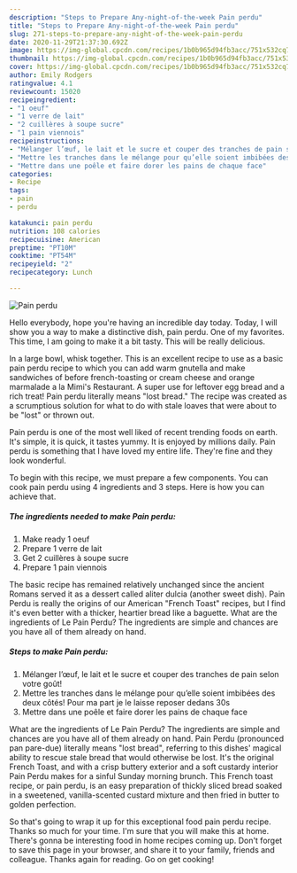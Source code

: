 ```yaml
---
description: "Steps to Prepare Any-night-of-the-week Pain perdu"
title: "Steps to Prepare Any-night-of-the-week Pain perdu"
slug: 271-steps-to-prepare-any-night-of-the-week-pain-perdu
date: 2020-11-29T21:37:30.692Z
image: https://img-global.cpcdn.com/recipes/1b0b965d94fb3acc/751x532cq70/pain-perdu-photo-principale-de-la-recette.jpg
thumbnail: https://img-global.cpcdn.com/recipes/1b0b965d94fb3acc/751x532cq70/pain-perdu-photo-principale-de-la-recette.jpg
cover: https://img-global.cpcdn.com/recipes/1b0b965d94fb3acc/751x532cq70/pain-perdu-photo-principale-de-la-recette.jpg
author: Emily Rodgers
ratingvalue: 4.1
reviewcount: 15020
recipeingredient:
- "1 oeuf"
- "1 verre de lait"
- "2 cuillères à soupe sucre"
- "1 pain viennois"
recipeinstructions:
- "Mélanger l’œuf, le lait et le sucre et couper des tranches de pain selon votre goût!"
- "Mettre les tranches dans le mélange pour qu’elle soient imbibées des deux côtés! Pour ma part je le laisse reposer dedans 30s"
- "Mettre dans une poêle et faire dorer les pains de chaque face"
categories:
- Recipe
tags:
- pain
- perdu

katakunci: pain perdu 
nutrition: 108 calories
recipecuisine: American
preptime: "PT10M"
cooktime: "PT54M"
recipeyield: "2"
recipecategory: Lunch

---
```



![Pain perdu](https://img-global.cpcdn.com/recipes/1b0b965d94fb3acc/751x532cq70/pain-perdu-photo-principale-de-la-recette.jpg)

Hello everybody, hope you're having an incredible day today. Today, I will show you a way to make a distinctive dish, pain perdu. One of my favorites. This time, I am going to make it a bit tasty. This will be really delicious.

In a large bowl, whisk together. This is an excellent recipe to use as a basic pain perdu recipe to which you can add warm gnutella and make sandwiches of before french-toasting or cream cheese and orange marmalade a la Mimi&#39;s Restaurant. A super use for leftover egg bread and a rich treat! Pain perdu literally means &#34;lost bread.&#34; The recipe was created as a scrumptious solution for what to do with stale loaves that were about to be &#34;lost&#34; or thrown out.

Pain perdu is one of the most well liked of recent trending foods on earth. It's simple, it is quick, it tastes yummy. It is enjoyed by millions daily. Pain perdu is something that I have loved my entire life. They're fine and they look wonderful.


To begin with this recipe, we must prepare a few components. You can cook pain perdu using 4 ingredients and 3 steps. Here is how you can achieve that.

<!--inarticleads1-->

##### The ingredients needed to make Pain perdu:

1. Make ready 1 oeuf
1. Prepare 1 verre de lait
1. Get 2 cuillères à soupe sucre
1. Prepare 1 pain viennois


The basic recipe has remained relatively unchanged since the ancient Romans served it as a dessert called aliter dulcia (another sweet dish). Pain Perdu is really the origins of our American &#34;French Toast&#34; recipes, but I find it&#39;s even better with a thicker, heartier bread like a baguette. What are the ingredients of Le Pain Perdu? The ingredients are simple and chances are you have all of them already on hand. 

<!--inarticleads2-->

##### Steps to make Pain perdu:

1. Mélanger l’œuf, le lait et le sucre et couper des tranches de pain selon votre goût!
1. Mettre les tranches dans le mélange pour qu’elle soient imbibées des deux côtés! Pour ma part je le laisse reposer dedans 30s
1. Mettre dans une poêle et faire dorer les pains de chaque face


What are the ingredients of Le Pain Perdu? The ingredients are simple and chances are you have all of them already on hand. Pain Perdu (pronounced pan pare-due) literally means &#34;lost bread&#34;, referring to this dishes&#39; magical ability to rescue stale bread that would otherwise be lost. It&#39;s the original French Toast, and with a crisp buttery exterior and a soft custardy interior Pain Perdu makes for a sinful Sunday morning brunch. This French toast recipe, or pain perdu, is an easy preparation of thickly sliced bread soaked in a sweetened, vanilla-scented custard mixture and then fried in butter to golden perfection. 

So that's going to wrap it up for this exceptional food pain perdu recipe. Thanks so much for your time. I'm sure that you will make this at home. There's gonna be interesting food in home recipes coming up. Don't forget to save this page in your browser, and share it to your family, friends and colleague. Thanks again for reading. Go on get cooking!
